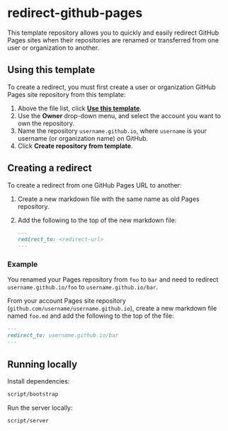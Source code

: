 # redirect-github-pages

This template repository allows you to quickly and easily redirect GitHub Pages sites when their repositories are renamed or transferred from one user or organization to another.

## Using this template

To create a redirect, you must first create a user or organization GitHub Pages site repository from this template:

1. Above the file list, click [**Use this template**](https://github.com/parkerbxyz/redirect-github-pages/generate).
1. Use the **Owner** drop-down menu, and select the account you want to own the repository.
1. Name the repository `username.github.io`, where `username` is your username (or organization name) on GitHub.
1. Click **Create repository from template**.

## Creating a redirect

To create a redirect from one GitHub Pages URL to another:

1. Create a new markdown file with the same name as old Pages repository.

1. Add the following to the top of the new markdown file:

   ```markdown
   ---
   redirect_to: <redirect-url>
   ---
   ```

### Example

You renamed your Pages repository from `foo` to `bar` and need to redirect `username.github.io/foo` to `username.github.io/bar`.

From your account Pages site repository (`github.com/username/username.github.io`), create a new markdown file named `foo.md` and add the following to the top of the file:

   ```markdown
   ---
   redirect_to: username.github.io/bar
   ---
   ```

## Running locally

Install dependencies:

```sh
script/bootstrap
```

Run the server locally:

```sh
script/server
```
